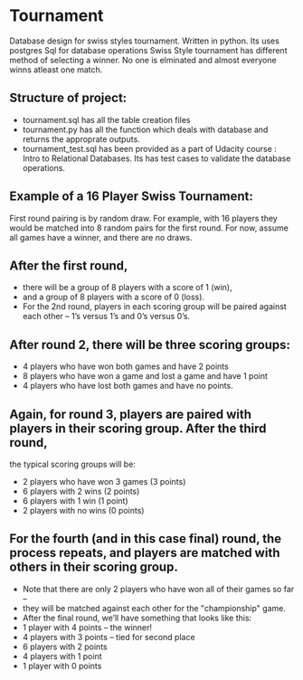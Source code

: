 # Tournament
Database design for swiss styles tournament. Written in python. Its uses postgres Sql for database operations
Swiss Style tournament has different method of selecting a winner. No one is elminated and almost everyone winns atleast one match.

## **Structure of project:**
* tournament.sql has all the table creation files
* tournament.py has all the function which deals with database and returns the approprate outputs. 
* tournament_test.sql has been provided as a part of Udacity course : Intro to Relational Databases. Its has test cases to     	 validate the database operations.

## **Example of a 16 Player Swiss Tournament:**
First round pairing is by random draw. For example, with 16 players they would be matched into 8 random pairs for the first round. 
For now, assume all games have a winner, and there are no draws.
## After the first round, 
* there will be a group of 8 players with a score of 1 (win), 
* and a group of 8 players with a score of 0 (loss). 
* For the 2nd round, players in each scoring group will be paired against each other – 1’s versus 1’s and 0’s versus 0’s.

## After round 2, there will be three scoring groups:
* 4 players who have won both games and have 2 points
* 8 players who have won a game and lost a game and have 1 point
* 4 players who have lost both games and have no points.

## Again, for round 3, players are paired with players in their scoring group. After the third round, 
  the typical scoring groups will be:
* 2 players who have won 3 games (3 points)
* 6 players with 2 wins (2 points)
* 6 players with 1 win (1 point)
* 2 players with no wins (0 points)

## For the fourth (and in this case final) round, the process repeats, and players are matched with others in their scoring group. 
* Note that there are only 2 players who have won all of their games so far – 
* they will be matched against each other for the "championship" game.
* After the final round, we’ll have something that looks like this:
* 1 player with 4 points – the winner!
* 4 players with 3 points – tied for second place
* 6 players with 2 points
* 4 players with 1 point
* 1 player with 0 points 

